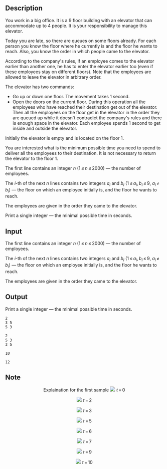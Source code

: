 ## Description

<div><p>You work in a big office. It is a <span class="tex-span">9</span>&nbsp;floor building with an elevator that can accommodate up to <span class="tex-span">4</span>&nbsp;people. It is your responsibility to manage this elevator.</p><p>Today you are late, so there are queues on some floors already. For each person you know the floor where he currently is and the floor he wants to reach. Also, you know the order in which people came to the elevator.</p><p>According to the company's rules, if an employee comes to the elevator earlier than another one, he has to enter the elevator earlier too (even if these employees stay on different floors). Note that the employees are allowed to leave the elevator in arbitrary order.</p><p>The elevator has two commands: </p><ul> <li> Go up or down one floor. The movement takes <span class="tex-span">1</span> second. </li><li> Open the doors on the current floor. During this operation all the employees who have reached their destination get out of the elevator. Then all the employees on the floor get in the elevator in the order they are queued up while it doesn't contradict the company's rules and there is enough space in the elevator. Each employee spends <span class="tex-span">1</span> second to get inside and outside the elevator. </li></ul><p>Initially the elevator is empty and is located on the floor <span class="tex-span">1</span>.</p><p>You are interested what is the minimum possible time you need to spend to deliver all the employees to their destination. It is not necessary to return the elevator to the floor <span class="tex-span">1</span>.</p></div><div class="input-specification"><p>The first line contains an integer <span class="tex-span"><i>n</i></span> (<span class="tex-span">1 ≤ <i>n</i> ≤ 2000</span>)&nbsp;— the number of employees.</p><p>The <span class="tex-span"><i>i</i></span>-th of the next <span class="tex-span"><i>n</i></span> lines contains two integers <span class="tex-span"><i>a</i><sub class="lower-index"><i>i</i></sub></span> and <span class="tex-span"><i>b</i><sub class="lower-index"><i>i</i></sub></span> (<span class="tex-span">1 ≤ <i>a</i><sub class="lower-index"><i>i</i></sub>, <i>b</i><sub class="lower-index"><i>i</i></sub> ≤ 9</span>, <span class="tex-span"><i>a</i><sub class="lower-index"><i>i</i></sub> ≠ <i>b</i><sub class="lower-index"><i>i</i></sub></span>)&nbsp;— the floor on which an employee initially is, and the floor he wants to reach.</p><p>The employees are given in the order they came to the elevator.</p></div><div class="output-specification"><p>Print a single integer&nbsp;— the minimal possible time in seconds.</p></div>

## Input

<p>The first line contains an integer <span class="tex-span"><i>n</i></span> (<span class="tex-span">1 ≤ <i>n</i> ≤ 2000</span>)&nbsp;— the number of employees.</p><p>The <span class="tex-span"><i>i</i></span>-th of the next <span class="tex-span"><i>n</i></span> lines contains two integers <span class="tex-span"><i>a</i><sub class="lower-index"><i>i</i></sub></span> and <span class="tex-span"><i>b</i><sub class="lower-index"><i>i</i></sub></span> (<span class="tex-span">1 ≤ <i>a</i><sub class="lower-index"><i>i</i></sub>, <i>b</i><sub class="lower-index"><i>i</i></sub> ≤ 9</span>, <span class="tex-span"><i>a</i><sub class="lower-index"><i>i</i></sub> ≠ <i>b</i><sub class="lower-index"><i>i</i></sub></span>)&nbsp;— the floor on which an employee initially is, and the floor he wants to reach.</p><p>The employees are given in the order they came to the elevator.</p>

## Output

<p>Print a single integer&nbsp;— the minimal possible time in seconds.</p>





```input1
2
3 5
5 3

```




```input2
2
5 3
3 5

```




```output1
10
```




```output2
12
```



## Note

<center> Explaination for the first sample <img class="tex-graphics" src="file://dtDD7fpx.png" style="max-width: 100.0%;max-height: 100.0%;"> <span class="tex-span"><i>t</i> = 0</span><p><img class="tex-graphics" src="file://Lhm0UPfR.png" style="max-width: 100.0%;max-height: 100.0%;"> <span class="tex-span"><i>t</i> = 2</span></p><p><img class="tex-graphics" src="file://msxrTvIC.png" style="max-width: 100.0%;max-height: 100.0%;"> <span class="tex-span"><i>t</i> = 3</span></p><p><img class="tex-graphics" src="file://hVjdJ2D9.png" style="max-width: 100.0%;max-height: 100.0%;"> <span class="tex-span"><i>t</i> = 5</span></p><p><img class="tex-graphics" src="file://2JUY5Jf9.png" style="max-width: 100.0%;max-height: 100.0%;"> <span class="tex-span"><i>t</i> = 6</span></p><p><img class="tex-graphics" src="file://Ht4DRROg.png" style="max-width: 100.0%;max-height: 100.0%;"> <span class="tex-span"><i>t</i> = 7</span></p><p><img class="tex-graphics" src="file://5NReAoDG.png" style="max-width: 100.0%;max-height: 100.0%;"> <span class="tex-span"><i>t</i> = 9</span></p><p><img class="tex-graphics" src="file://hoJKkZ3B.png" style="max-width: 100.0%;max-height: 100.0%;"> <span class="tex-span"><i>t</i> = 10</span></p></center>
